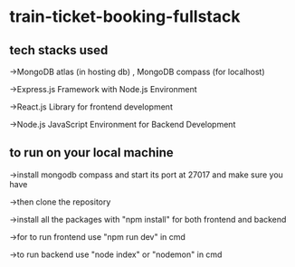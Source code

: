 # train-ticket-booking-fullstack

tech stacks used
------------------
->MongoDB atlas (in hosting db) , MongoDB compass (for localhost)

->Express.js Framework with Node.js Environment

->React.js Library for frontend development

->Node.js JavaScript Environment for Backend Development

to run on your local machine
-------------------------------
->install mongodb compass and start its port at 27017 and make sure you have

->then clone the repository 

->install all the packages with "npm install" for both frontend and backend

->for to run  frontend use "npm run dev" in cmd

->to run backend use "node index" or "nodemon" in cmd
